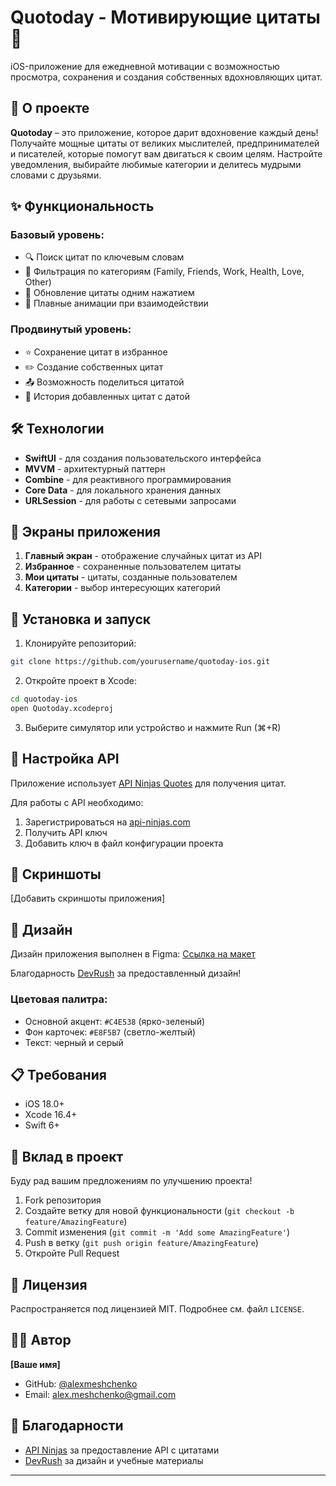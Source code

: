 # Quotoday - Мотивирующие цитаты 📱

iOS-приложение для ежедневной мотивации с возможностью просмотра, сохранения и создания собственных вдохновляющих цитат.

## 🎯 О проекте

**Quotoday** – это приложение, которое дарит вдохновение каждый день! Получайте мощные цитаты от великих мыслителей, предпринимателей и писателей, которые помогут вам двигаться к своим целям. Настройте уведомления, выбирайте любимые категории и делитесь мудрыми словами с друзьями.

## ✨ Функциональность

### Базовый уровень:
- 🔍 Поиск цитат по ключевым словам
- 📂 Фильтрация по категориям (Family, Friends, Work, Health, Love, Other)
- 🔄 Обновление цитаты одним нажатием
- 💫 Плавные анимации при взаимодействии

### Продвинутый уровень:
- ⭐ Сохранение цитат в избранное
- ✏️ Создание собственных цитат
- 📤 Возможность поделиться цитатой
- 📅 История добавленных цитат с датой

## 🛠 Технологии

- **SwiftUI** - для создания пользовательского интерфейса
- **MVVM** - архитектурный паттерн
- **Combine** - для реактивного программирования
- **Core Data** - для локального хранения данных
- **URLSession** - для работы с сетевыми запросами

## 📱 Экраны приложения

1. **Главный экран** - отображение случайных цитат из API
2. **Избранное** - сохраненные пользователем цитаты
3. **Мои цитаты** - цитаты, созданные пользователем
4. **Категории** - выбор интересующих категорий

## 🚀 Установка и запуск

1. Клонируйте репозиторий:
```bash
git clone https://github.com/yourusername/quotoday-ios.git
```

2. Откройте проект в Xcode:
```bash
cd quotoday-ios
open Quotoday.xcodeproj
```

3. Выберите симулятор или устройство и нажмите Run (⌘+R)

## 🔧 Настройка API

Приложение использует [API Ninjas Quotes](https://api-ninjas.com/api/quotes) для получения цитат.

Для работы с API необходимо:
1. Зарегистрироваться на [api-ninjas.com](https://api-ninjas.com)
2. Получить API ключ
3. Добавить ключ в файл конфигурации проекта

## 📸 Скриншоты

[Добавить скриншоты приложения]

## 🎨 Дизайн

Дизайн приложения выполнен в Figma: [Ссылка на макет](https://www.figma.com/design/2CWoVZ68Usagh7GhMMhEiq/Quotoday?node-id=0-1&t=6KPxI3zq6uBYq1OJ-1)

Благодарность [DevRush](https://devrush.eduonline.io/) за предоставленный дизайн!

### Цветовая палитра:
- Основной акцент: `#C4E538` (ярко-зеленый)
- Фон карточек: `#E8F5B7` (светло-желтый)
- Текст: черный и серый

## 📋 Требования

- iOS 18.0+
- Xcode 16.4+
- Swift 6+

## 🤝 Вклад в проект

Буду рад вашим предложениям по улучшению проекта! 

1. Fork репозитория
2. Создайте ветку для новой функциональности (`git checkout -b feature/AmazingFeature`)
3. Commit изменения (`git commit -m 'Add some AmazingFeature'`)
4. Push в ветку (`git push origin feature/AmazingFeature`)
5. Откройте Pull Request

## 📄 Лицензия

Распространяется под лицензией MIT. Подробнее см. файл `LICENSE`.

## 👨‍💻 Автор

**[Ваше имя]**
- GitHub: [@alexmeshchenko](https://github.com/alexmeshchenko)
- Email: alex.meshchenko@gmail.com

## 🙏 Благодарности

- [API Ninjas](https://api-ninjas.com) за предоставление API с цитатами
- [DevRush](https://devrush.eduonline.io/) за дизайн и учебные материалы

---
